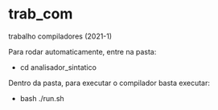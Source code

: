 # trab_com
trabalho compiladores (2021-1)

Para rodar automaticamente, entre na pasta:
- cd analisador_sintatico

Dentro da pasta, para executar o compilador basta executar:
- bash ./run.sh